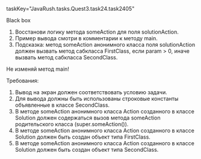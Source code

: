 taskKey="JavaRush.tasks.Quest3.task24.task2405"

Black box

1. Восстанови логику метода someAction для поля solutionAction.
2. Пример вывода смотри в комментарии к методу main.
3. Подсказка: метод someAction анонимного класса поля solutionAction должен вызвать метод сабкласса FirstClass,
если param > 0, иначе вызвать метод сабкласса SecondClass.

Не изменяй метод main!


Требования:
1.	Вывод на экран должен соответствовать условию задачи.
2.	Для вывода должны быть использованы строковые константы объявленные в классе SecondClass.
3.	В методе someAction анонимного класса Action созданного в классе Solution должен содержаться вызов метода someAction родительского класса (super.someAction()).
4.	В методе someAction анонимного класса Action созданного в классе Solution должен быть создан объект типа FirstClass.
5.	В методе someAction анонимного класса Action созданного в классе Solution должен быть создан объект типа SecondClass.


